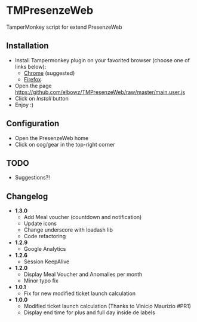 # TMPresenzeWeb
TamperMonkey script for extend PresenzeWeb

## Installation
* Install Tampermonkey plugin on your favorited browser (choose one of links below):
    * [Chrome](https://chrome.google.com/webstore/detail/tampermonkey/dhdgffkkebhmkfjojejmpbldmpobfkfo) (suggested)
    * [Firefox](https://addons.mozilla.org/en-US/firefox/addon/tampermonkey/)
* Open the page https://github.com/elbowz/TMPresenzeWeb/raw/master/main.user.js
* Click on *Install* button
* Enjoy :)

## Configuration
* Open the PresenzeWeb home
* Click on cog/gear in the top-right corner

## TODO
* Suggestions?!

## Changelog
* **1.3.0**
    * Add Meal voucher (countdown and notification)
    * Update icons
    * Change underscore with loadash lib
    * Code refactoring
* **1.2.9**
    * Google Analytics
* **1.2.6**
    * Session KeepAlive
* **1.2.0**
    * Display Meal Voucher and Anomalies per month
    * Minor typo fix
* **1.0.1**
    * Fix for new modified ticket launch calculation
* **1.0.0**
    * Modified ticket launch calculation (Thanks to Vinicio Maurizio #PR1)
    * Display end time for plus and full day inside de labels